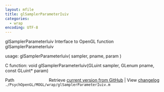 ```yaml
---
layout: mfile
title: glSamplerParameterIuiv
categories:
  - wrap
encoding: UTF-8
---
```


glSamplerParameterIuiv  Interface to OpenGL function glSamplerParameterIuiv

usage:  glSamplerParameterIuiv\( sampler, pname, param \)

C function:  void glSamplerParameterIuiv\(GLuint sampler, GLenum pname, const GLuint\* param\)


<div class="code_header" style="text-align:right;">
  <span style="float:left;">Path&nbsp;&nbsp;</span> <span class="counter">Retrieve <a href=
  "https://raw.github.com/Psychtoolbox-3/Psychtoolbox-3/beta/./PsychOpenGL/MOGL/wrap/glSamplerParameterIuiv.m">current version from GitHub</a> | View <a href=
  "https://github.com/Psychtoolbox-3/Psychtoolbox-3/commits/beta/./PsychOpenGL/MOGL/wrap/glSamplerParameterIuiv.m">changelog</a></span>
</div>
<div class="code">
  <code>./PsychOpenGL/MOGL/wrap/glSamplerParameterIuiv.m</code>
</div>
